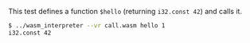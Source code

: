 This test defines a function `$hello` (returning `i32.const 42`) and calls it.

```sh
$ ../wasm_interpreter --vr call.wasm hello 1
i32.const 42
```
